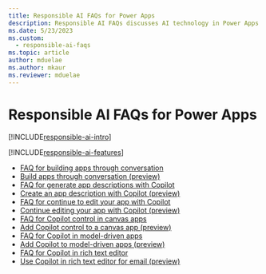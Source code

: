 ```yaml
---
title: Responsible AI FAQs for Power Apps
description: Responsible AI FAQs discusses AI technology in Power Apps and the key considerations for making use of this technology responsibly.
ms.date: 5/23/2023
ms.custom: 
  - responsible-ai-faqs
ms.topic: article
author: mduelae
ms.author: mkaur
ms.reviewer: mduelae
---
```


# Responsible AI FAQs for Power Apps

[!INCLUDE[responsible-ai-intro](../../includes/responsible-ai-intro.md)]

[!INCLUDE[responsible-ai-features](../../includes/responsible-ai-features.md)]

- [FAQ for building apps through conversation](faqs-build-apps-conversation.md)
- [Build apps through conversation (preview)](../canvas-apps/ai-conversations-create-app.md)
- [FAQ for generate app descriptions with Copilot](ai-app-descriptions-faq.md)
- [Create an app description with Copilot (preview)](../canvas-apps/save-publish-app.md#create-an-app-description-with-copilot-preview)
- [FAQ for continue to edit your app with Copilot](faqs-copilot-panel.md)
- [Continue editing your app with Copilot (preview)](../canvas-apps/ai-edit-app.md)
- [FAQ for Copilot control in canvas apps](faq-copilot-control.md)
- [Add Copilot control to a canvas app (preview)](../canvas-apps/add-ai-copilot.md)
- [FAQ for Copilot in model-driven apps](faqs-copilot-model-driven-app.md)
- [Add Copilot to model-driven apps (preview)](../model-driven-apps/add-ai-copilot.md)
- [FAQ for Copilot in rich text editor](faqs-email-assist-rte.md)
- [Use Copilot in rich text editor for email (preview)](../model-driven-apps/use-copilot-email-assist.md)


